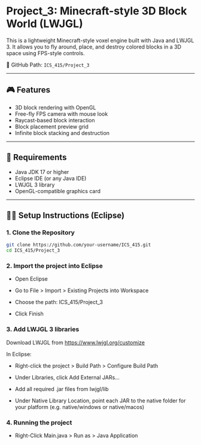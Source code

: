 # Project_3: Minecraft-style 3D Block World (LWJGL)

This is a lightweight Minecraft-style voxel engine built with Java and LWJGL 3. It allows you to fly around, place, and destroy colored blocks in a 3D space using FPS-style controls.

📁 GitHub Path: `ICS_415/Project_3`

---

## 🎮 Features

- 3D block rendering with OpenGL
- Free-fly FPS camera with mouse look
- Raycast-based block interaction
- Block placement preview grid
- Infinite block stacking and destruction

---

## 🧰 Requirements

- Java JDK 17 or higher
- Eclipse IDE (or any Java IDE)
- LWJGL 3 library
- OpenGL-compatible graphics card

---

## 🧑‍💻 Setup Instructions (Eclipse)

### 1. Clone the Repository

```bash
git clone https://github.com/your-username/ICS_415.git
cd ICS_415/Project_3
```

### 2. Import the project into Eclipse

- Open Eclipse

- Go to File > Import > Existing Projects into Workspace

- Choose the path: ICS_415/Project_3

- Click Finish

### 3. Add LWJGL 3 libraries

Download LWJGL from https://www.lwjgl.org/customize

In Eclipse:

  - Right-click the project > Build Path > Configure Build Path

  - Under Libraries, click Add External JARs...

  - Add all required .jar files from lwjgl/lib

  - Under Native Library Location, point each JAR to the native folder for your platform (e.g. native/windows or native/macos)

### 4. Running the project

  - Right-Click Main.java > Run as > Java Application
